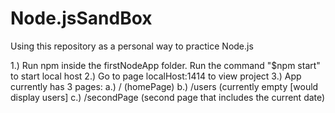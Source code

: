 # Node.jsSandBox
Using this repository as a personal way to practice Node.js

1.) Run npm inside the firstNodeApp folder. Run the command "$npm start" to start local host
2.) Go to page localHost:1414 to view project
3.) App currently has 3 pages:
  a.) / (homePage)
  b.) /users (currently empty [would display users]
  c.) /secondPage (second page that includes the current date)
